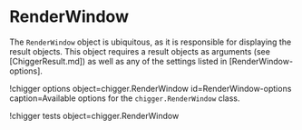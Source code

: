 # RenderWindow

The `RenderWindow` object is ubiquitous, as it is responsible for displaying the result objects.
This object requires a result objects as arguments (see [ChiggerResult.md]) as well as any of the
settings listed in [RenderWindow-options].

!chigger options
         object=chigger.RenderWindow
         id=RenderWindow-options
         caption=Available options for the `chigger.RenderWindow` class.

!chigger tests object=chigger.RenderWindow
